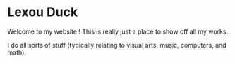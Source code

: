
# Lexou Duck

Welcome to my website ! This is really just a place to show off all my works.

I do all sorts of stuff (typically relating to visual arts, music, computers, and math).
